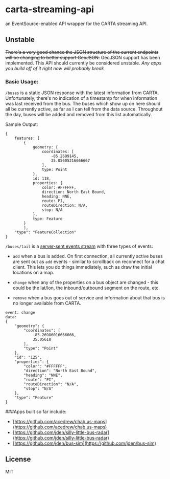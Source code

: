 # carta-streaming-api

an EventSource-enabled API wrapper for the CARTA streaming API.

## Unstable


~~There's a very good chance the JSON structure of the current endpoints will be changing to better support GeoJSON.~~
GeoJSON support has been implemented.
This API should currently be considered unstable. *Any apps you build off of it right now will probably break*

### Basic Usage:

`/buses` is a static JSON response with the latest information from
CARTA. Unfortunately, there's no indication of a timestamp for when
information was last received from the bus. The buses which show up on
here should all be currently active, as far as I can tell from the data
source. Throughout the day, buses will be added and removed from this
list automatically.

Sample Output:
```
{
    features: [
        {
            geometry: {
                coordinates: [
                    -85.2699145,
                    35.05605216666667
                ],
                type: Point
            },
            id: 118,
            properties: {
                color: #FFFFFF,
                direction: North East Bound,
                heading: NNE,
                route: PI,
                routeDirection: N/A,
                stop: N/A
            },
            type: Feature
        }
        ],
    "type": "FeatureCollection"
}
```

 

`/buses/tail` is a [server-sent events
stream](https://developer.mozilla.org/en-US/docs/Server-sent_events/Using_server-sent_events#Event_stream_format)
with three types of events:

-   `add` when a bus is added. On first connection, all currently active
    buses are sent out as `add` events - similar to scrollback on
    reconnect for a chat client. This lets you do things immediately,
    such as draw the initial locations on a map.

-   `change` when any of the properties on a bus object are changed -
    this could be the lat/lon, the inbound/outbound segment on the
    route, etc.

-   `remove` when a bus goes out of service and information about that
    bus is no longer available from CARTA.

```
event: change
data:
{
    "geometry": {
        "coordinates": [
            -85.26986016666666, 
            35.05618
        ], 
        "type": "Point"
    }, 
    "id": "125", 
    "properties": {
        "color": "#FFFFFF", 
        "direction": "North East Bound", 
        "heading": "NNE", 
        "route": "PI", 
        "routeDirection": "N/A", 
        "stop": "N/A"
    }, 
    "type": "Feature"
}

```

###Apps built so far include:

-   [https://github.com/acedrew/chab.us-maps](https://github.com/acedrew/chab.us-maps)
-   [https://github.com/jden/silly-little-bus-radar](https://github.com/jden/silly-little-bus-radar)
-   [https://github.com/jden/bus-sim](https://github.com/jden/bus-sim)

## License
MIT
